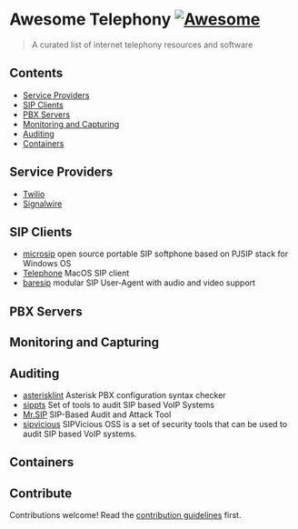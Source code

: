 # Awesome Telephony [![Awesome](https://awesome.re/badge.svg)](https://awesome.re)

> A curated list of internet telephony resources and software


## Contents

- [Service Providers](#service-providers)
- [SIP Clients](#sip-clients)
- [PBX Servers](#pbx-servers)
- [Monitoring and Capturing](#monitoring-and-capturing)
- [Auditing](#auditing)
- [Containers](#containers)

## Service Providers

- [Twilio](https://www.twilio.com/)
- [Signalwire](https://signalwire.com/)


## SIP Clients

- [microsip](https://www.microsip.org/) open source portable SIP softphone based on PJSIP stack for Windows OS
- [Telephone](https://github.com/64characters/Telephone) MacOS SIP client
- [baresip](https://github.com/baresip/baresip) modular SIP User-Agent with audio and video support 

## PBX Servers

## Monitoring and Capturing

## Auditing
- [asterisklint](https://github.com/ossobv/asterisklint) Asterisk PBX configuration syntax checker
- [sippts](https://github.com/Pepelux/sippts) Set of tools to audit SIP based VoIP Systems 
- [Mr.SIP](https://github.com/meliht/Mr.SIP) SIP-Based Audit and Attack Tool 
- [sipvicious](https://github.com/EnableSecurity/sipvicious) SIPVicious OSS is a set of security tools that can be used to audit SIP based VoIP systems.


## Containers

## Contribute

Contributions welcome! Read the [contribution guidelines](contributing.md) first.
